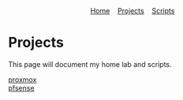 <div align="center">
  <a href="index">Home</a>&nbsp;&nbsp;&nbsp;
  <a href="projects">Projects</a>&nbsp;&nbsp;&nbsp;
  <a href="scripts">Scripts</a>
</div>


# Projects

This page will document my home lab and scripts.

<div>
  <a href="proxmox">proxmox</a>&nbsp;&nbsp;&nbsp;
</div>

<div>
  <a href="pfsense">pfsense</a>&nbsp;&nbsp;&nbsp;
</div>

